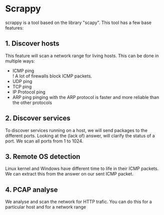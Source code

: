 # Scrappy
scrappy is a tool based on the library "scapy".
This tool has a few base features:


## 1. Discover hosts
This feature will scan a network range for living hosts.
This can be done in multiple ways:

- ICMP ping   
    ! A lot of firewalls block ICMP packets.
- UDP ping   
- TCP ping        
- IP Protocol ping
- ARP ping
    pinging with the ARP protocol is faster and more reliable than the other protocols

## 2. Discover services
To discover services running on a host, we will send packages to the different ports.
Looking at the (lack of) answer, will clarify the status of a port.
We scan all ports from 1 to 1024.

## 3. Remote OS detection
Linux kernel and Windows have different time to life in their ICMP packets.
We can extract this from the answer on our sent ICMP packet.

## 4. PCAP analyse
We analyse and scan the network for HTTP trafic.
You can do this for a particular host and for a network range